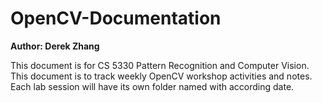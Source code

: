# OpenCV-Documentation

**Author: Derek Zhang**

This document is for CS 5330 Pattern Recognition and Computer Vision.<br>
This document is to track weekly OpenCV workshop activities and notes.<br>
Each lab session will have its own folder named with according date.<br>
